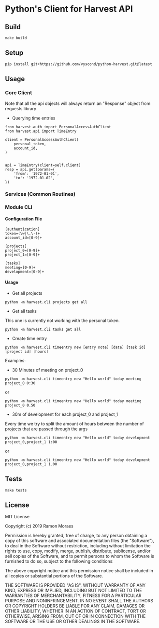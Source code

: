 # Python's Client for Harvest API

## Build

`make build`

## Setup

`pip install git+https://github.com/vyscond/python-harvest.git@latest`

## Usage

### Core Client

Note that all the api objects will always return an "Response" object from
requests library

- Querying time entries

```
from harvest.auth import PersonalAccessAuthClient
from harvest.api import TimeEntry

client = PersonalAccessAuthClient(
    personal_token,
    account_id,
)


api = TimeEntry(client=self.client)
resp = api.get(params={
    'from': '1972-01-01',
    'to': '1972-01-02',
})
```

### Services (Common Routines)

### Module CLI

#### Configuration File

```
[authentication]
token=(\w|\.\-)+
account_id=[0-9]+

[projects]
project_0=[0-9]+
project_1=[0-9]+

[tasks]
meeting=[0-9]+
development=[0-9]+
```

#### Usage

- Get all projects

```
python -m harvest.cli projects get all
```

- Get all tasks

This one is currently not working with the personal token.

```
python -m harvest.cli tasks get all
```

- Create time entry

```
python -m harvest.cli timeentry new [entry note] [date] [task id] [project id] [hours]
```

Examples:

- 30 Minutes of meeting on project_0

```
python -m harvest.cli timeentry new "Hello world" today meeting project_0 0:30
```

or

```
python -m harvest.cli timeentry new "Hello world" today meeting project_0 0.50
```

- 30m of development for each project_0 and project_1

Every time we try to split the amount of hours between the number of projects
that are passed through the args

```
python -m harvest.cli timeentry new "Hello world" today development project_0,project_1 1:00
```

or

```
python -m harvest.cli timeentry new "Hello world" today development project_0,project_1 1.00
```

## Tests

`make tests`

## License

MIT License

Copyright (c) 2019 Ramon Moraes

Permission is hereby granted, free of charge, to any person obtaining a copy
of this software and associated documentation files (the "Software"), to deal
in the Software without restriction, including without limitation the rights
to use, copy, modify, merge, publish, distribute, sublicense, and/or sell
copies of the Software, and to permit persons to whom the Software is
furnished to do so, subject to the following conditions:

The above copyright notice and this permission notice shall be included in all
copies or substantial portions of the Software.

THE SOFTWARE IS PROVIDED "AS IS", WITHOUT WARRANTY OF ANY KIND, EXPRESS OR
IMPLIED, INCLUDING BUT NOT LIMITED TO THE WARRANTIES OF MERCHANTABILITY,
FITNESS FOR A PARTICULAR PURPOSE AND NONINFRINGEMENT. IN NO EVENT SHALL THE
AUTHORS OR COPYRIGHT HOLDERS BE LIABLE FOR ANY CLAIM, DAMAGES OR OTHER
LIABILITY, WHETHER IN AN ACTION OF CONTRACT, TORT OR OTHERWISE, ARISING FROM,
OUT OF OR IN CONNECTION WITH THE SOFTWARE OR THE USE OR OTHER DEALINGS IN THE
SOFTWARE.
